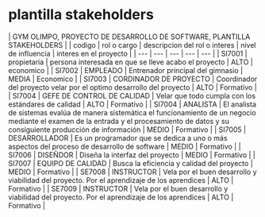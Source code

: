 # plantilla stakeholders #

| GYM OLIMPO, PROYECTO DE DESARROLLO DE SOFTWARE, PLANTILLA STAKEHOLDERS | 
| codigo | rol o cargo | descripcion del rol o interes | nivel de influencia | interes en el proyecto |
| --- | --- | --- | --- | --- |
| SI7001 | propietaria | persona interesada en que se lleve acabo el proyecto | ALTO | economico |
| SI7002 |	EMPLEADO	| Entrenador principal del gimnasio | MEDIA |	Economico |
| SI7003	| CORDINADOR DE PROYECTO |	Coordinador del proyecto velar por el optimo desarrollo del proyecto	| ALTO |	Formativo |
| SI7004 | GEFE DE CONTROL DE CALIDAD | 	Velar que todo cumpla con los estándares de calidad |	ALTO |	Formativo |
| SI7004 |	ANALISTA |	El analista de sistemas evalúa de manera sistemática el funcionamiento de un negocio mediante el examen de la entrada y el procesamiento de datos y su consiguiente producción de información |	MEDIO |	Formativo |
| SI7005 | DESARROLLADOR |	Es un programador que se dedica a uno o más aspectos del proceso de desarrollo de software |	MEDIO |	Formativo |
| SI7006 |	DISEÑDOR |	Diseña la interfaz del proyecto |	MEDIO	| Formativo |
| SI7007 |	EQUIPO DE CALIDAD |	Busca la eficiencia y calidad del proyecto |	MEDIO |	Formativo |
| SE7008 |	INSTRUCTOR |	Vela por el buen desarrollo y viabilidad del proyecto. Por el aprendizaje de los aprendices | 	ALTO |	Formativo |
| SE7009 |	INSTRUCTOR |	Vela por el buen desarrollo y viabilidad del proyecto. Por el aprendizaje de los aprendices | 	ALTO |	Formativo |
